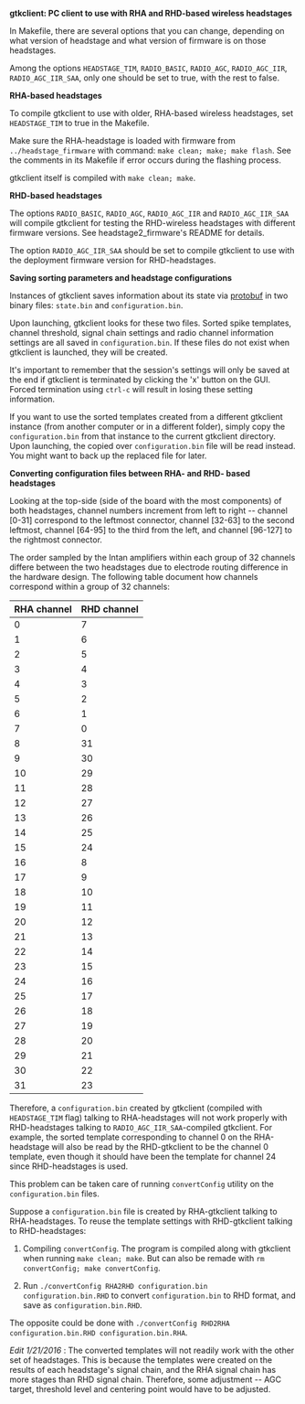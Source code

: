 **gtkclient: PC client to use with RHA and RHD-based wireless headstages**

In Makefile, there are several options that you can change, depending on what version of
headstage and what version of firmware is on those headstages.

Among the options `HEADSTAGE_TIM`, `RADIO_BASIC`, `RADIO_AGC`, `RADIO_AGC_IIR`, `RADIO_AGC_IIR_SAA`, only one should be set to true, with the rest to false.

**RHA-based headstages**

To compile gtkclient to use with older, RHA-based wireless headstages, set `HEADSTAGE_TIM` to true in the Makefile. 

Make sure the RHA-headstage is loaded with firmware from `../headstage_firmware` with command:
  `make clean; make; make flash`. See the comments in its Makefile if error occurs during the flashing process.

gtkclient itself is compiled with `make clean; make`.

**RHD-based headstages**

The options `RADIO_BASIC`, `RADIO_AGC`, `RADIO_AGC_IIR` and `RADIO_AGC_IIR_SAA` will compile gtkclient for testing the RHD-wireless headstages with different firmware versions. See headstage2_firmware's README for details.

The option `RADIO_AGC_IIR_SAA` should be set to compile gtkclient to use with the deployment firmware version for RHD-headstages.

**Saving sorting parameters and headstage configurations**

Instances of gtkclient saves information about its state via [protobuf](https://developers.google.com/protocol-buffers/docs/cpptutorial) in two binary files: `state.bin` and `configuration.bin`.

Upon launching, gtkclient looks for these two files. Sorted spike templates, channel threshold, signal chain settings and radio channel information settings are all saved in `configuration.bin`. If these files do not exist when gtkclient is launched, they will be created.

It's important to remember that the session's settings will only be saved at the end if gtkclient is terminated by clicking the 'x' button on the GUI. Forced termination using `ctrl-c` will result in losing these setting information.

If you want to use the sorted templates created from a different gtkclient instance (from another computer or in a different folder), simply copy the `configuration.bin` from that instance to the current gtkclient directory. Upon launching, the copied over `configuration.bin` file will be read instead. You might want to back up the replaced file for later.

**Converting configuration files between RHA- and RHD- based headstages**

Looking at the top-side (side of the board with the most components) of both headstages, channel numbers increment from left to right -- channel [0-31] correspond to the leftmost connector, channel [32-63] to the second leftmost, channel [64-95] to the third from the left, and channel [96-127] to the rightmost connector.

The order sampled by the Intan amplifiers within each group of 32 channels differe between the two headstages due to electrode routing difference in the hardware design. The following table document how channels correspond within a group of 32 channels:

RHA channel | RHD channel
------------------|-------------------
0   | 7
1   | 6
2   | 5
3   | 4
4   | 3
5   | 2
6   | 1
7   | 0
8   | 31
9   | 30
10 | 29
11 | 28
12 | 27
13 | 26
14 | 25
15 | 24
16 | 8
17 | 9
18 | 10
19 | 11
20 | 12
21 | 13
22 | 14
23 | 15
24 | 16
25 | 17
26 | 18
27 | 19
28 | 20
29 | 21
30 | 22
31 | 23

Therefore, a `configuration.bin` created by gtkclient (compiled with `HEADSTAGE_TIM` flag) talking to RHA-headstages will not work properly with RHD-headstages talking to `RADIO_AGC_IIR_SAA`-compiled gtkclient. For example, the sorted template corresponding to channel 0 on the RHA-headstage will also be read by the RHD-gtkclient to be the channel 0 template, even though it should have been the template for channel 24 since RHD-headstages is used.

This problem can be taken care of running `convertConfig` utility on the `configuration.bin` files.

Suppose a `configuration.bin` file is created by RHA-gtkclient talking to RHA-headstages. To reuse the template settings with RHD-gtkclient talking to RHD-headstages:

1. Compiling `convertConfig`. The program is compiled along with gtkclient when running `make clean; make`. But can also be remade with `rm convertConfig; make convertConfig`.

2. Run `./convertConfig RHA2RHD configuration.bin configuration.bin.RHD` to convert `configuration.bin` to RHD format, and save as `configuration.bin.RHD`.

The opposite could be done with `./convertConfig RHD2RHA configuration.bin.RHD configuration.bin.RHA`. 

*Edit 1/21/2016* : The converted templates will not readily work with the other set of headstages. This is because the templates were created on the results of each headstage's signal chain, and the RHA signal chain has more stages than RHD signal chain. Therefore, some adjustment -- AGC target, threshold level and centering point would have to be adjusted.


